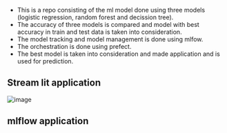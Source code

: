 - This is a repo  consisting of the ml model done using three models (logistic regression, random forest and decission tree).
- The accuracy of three models is compared and model with best accuracy in train and test data is taken into consideration.
- The model tracking and model management is done using mlfow.
- The orchestration is done using prefect.
- The best model is taken into consideration and made application and is used for prediction.
  
## Stream lit application
![image](https://github.com/manohartanna137/ml_end_to_end_model/assets/132431017/93daaca9-fffe-47ac-885d-f7cbc3a3d832)

## mlflow application




